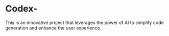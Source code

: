 # Codex-
This is an innovative project that leverages the power of AI to simplify code generation and enhance the user experience. 
